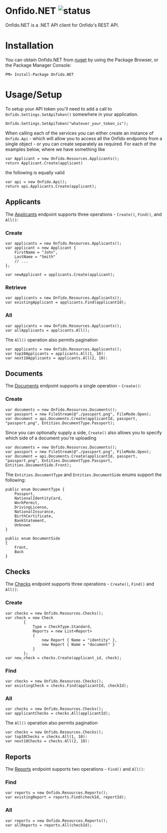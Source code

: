 # Onfido.NET ![status](https://ci.appveyor.com/api/projects/status/32r7s2skrgm9ubva/branch/master)

Onfido.NET is a .NET API client for Onfido's REST API.

# Installation

You can obtain Onfido.NET from [nuget](https://www.nuget.org/packages/Onfido.NET) by using the Package Browser, or the Package Manager Console:

    PM> Install-Package Onfido.NET

# Usage/Setup

To setup your API token you'll need to add a call to ```Onfido.Settings.SetApiToken()``` somewhere in your application.

    Onfido.Settings.SetApiToken("whatever_your_token_is");

When calling each of the services you can either create an instance of ```Onfido.Api``` - which will allow you to access all the Onfido endpoints from a single object - or you can create separately as required. For each of the examples below, where we have something like

    var Applicant = new Onfido.Resources.Applicants();
    return Applicant.Create(applicant)

the following is equally valid

    var api = new Onfido.Api();
    return api.Applicants.Create(applicant);    

## Applicants

The [Applicants](https://onfido.com/documentation#applicants) endpoint supports three operations - ``Create()``, ``Find()``, and ``All()``:

### Create

    var applicants = new Onfido.Resources.Applicants();
    var applicant = new Applicant {
    	FirstName = "John",
    	LastName = "Smith"
    	// ...
    };

	var newApplicant = applicants.Create(applicant); 

### Retrieve

    var applicants = new Onfido.Resources.Applicants();
    var existingApplicant = applicants.Find(applicantId); 

### All

    var applicants = new Onfido.Resources.Applicants();
    var allApplicants = applicants.All(); 
    
The ``All()`` operation also permits pagination

    var applicants = new Onfido.Resources.Applicants();
    var top10Applicants = applicants.All(1, 10):
    var next10Applicants = applicants.All(2, 10):

## Documents

The [Documents](https://onfido.com/documentation#documents) endpoint supports a single operation - ``Create()``:

### Create

    var documents = new Onfido.Resources.Documents();
    var passport = new FileStream(@"./passport.png", FileMode.Open);
    var document = api.Documents.Create(applicantId, passport, "passport.png", Entities.DocumentType.Passport);

Since you can optionally supply a side, ``Create()`` also allows you to specify which side of a document you're uploading

    var documents = new Onfido.Resources.Documents();
    var passport = new FileStream(@"./passport.png", FileMode.Open);
    var document = api.Documents.Create(applicantId, passport, "passport.png", Entities.DocumentType.Passport, Entities.DocumentSide.Front);

The ``Entities.DocumentType`` and ``Entities.DocumentSide`` enums support the following:

    public enum DocumentType {
        Passport,
        NationalIdentityCard,
        WorkPermit,
        DrivingLicense,
        NationalInsurance,
        BirthCertificate,
        BankStatement,
        Unknown
    }

    public enum DocumentSide
    {
        Front, 
        Back
    }

## Checks

The [Checks](https://onfido.com/documentation#checks) endpoint supports three operations - ``Create()``, ``Find()`` and ``All()``:

### Create

    var checks = new Onfido.Resources.Checks();
    var check = new Check
            {
                Type = CheckType.Standard,
                Reports = new List<Report>
                {
                    new Report { Name = "identity" },
                    new Report { Name = "document" }
                }
            };
    var new_check = checks.Create(applicant_id, check);

### Find

    var checks = new Onfido.Resources.Checks();
    var existingCheck = checks.Find(applicantId, checkId);

### All

    var checks = new Onfido.Resources.Checks();
    var applicantChecks = checks.All(applicantId);

The ``All()`` operation also permits pagination

    var checks = new Onfido.Resources.Checks();
    var top10Checks = checks.All(1, 10):
    var next10Checks = checks.All(2, 10):

## Reports

The [Reports](https://onfido.com/documentation#reports) endpoint supports two operations - ``Find()`` and ``All()``:

### Find

    var reports = new Onfido.Resources.Reports();
    var existingReport = reports.Find(checkId, reportId);

### All
    var reports = new Onfido.Resources.Reports();
    var allReports = reports.All(checkId);
